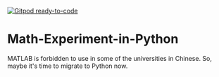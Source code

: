 [![Gitpod ready-to-code](https://img.shields.io/badge/Gitpod-ready--to--code-blue?logo=gitpod)](https://gitpod.io/#https://github.com/zhuohoudeputao/Math-Experiment-in-Python)

# Math-Experiment-in-Python
MATLAB is forbidden to use in some of the universities in Chinese. So, maybe it's time to migrate to Python now.
